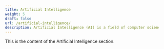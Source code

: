 ```yaml
---
title: Artificial Intelligence
weight: 5
draft: false
url: /artificial-intelligence/
description: Artificial Intelligence (AI) is a field of computer science that focuses on creating intelligent systems that can perform tasks that typically require human intelligence.
---
```

This is the content of the Artificial Intelligence section.
